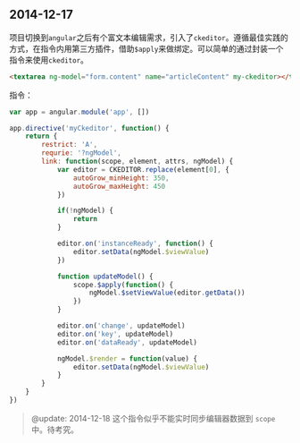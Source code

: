## 2014-12-17

项目切换到`angular`之后有个富文本编辑需求，引入了`ckeditor`。遵循最佳实践的方式，在指令内用第三方插件，借助`$apply`来做绑定。可以简单的通过封装一个指令来使用`ckeditor`。

```html
<textarea ng-model="form.content" name="articleContent" my-ckeditor></textarea>
```

指令：

```javascript
var app = angular.module('app', [])

app.directive('myCkeditor', function() {
	return {
		restrict: 'A',
		requrie: '?ngModel',
		link: function(scope, element, attrs, ngModel) {
			var editor = CKEDITOR.replace(element[0], {
				autoGrow_minHeight: 350,
				autoGrow_maxHeight: 450
			})

			if(!ngModel) {
				return
			}

			editor.on('instanceReady', function() {
				editor.setData(ngModel.$viewValue)
			})

			function updateModel() {
				scope.$apply(function() {
					ngModel.$setViewValue(editor.getData())
				})
			}

			editor.on('change', updateModel)
			editor.on('key', updateModel)
			editor.on('dataReady', updateModel)

			ngModel.$render = function(value) {
				editor.setData(ngModel.$viewValue)
			}
		}
	}
})
```

> @update: 2014-12-18
> 这个指令似乎不能实时同步编辑器数据到 `scope` 中。待考究。